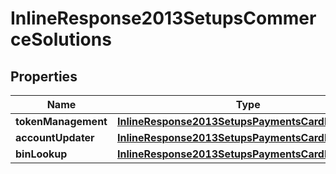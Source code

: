 
# InlineResponse2013SetupsCommerceSolutions

## Properties
Name | Type | Description | Notes
------------ | ------------- | ------------- | -------------
**tokenManagement** | [**InlineResponse2013SetupsPaymentsCardProcessing**](InlineResponse2013SetupsPaymentsCardProcessing.md) |  |  [optional]
**accountUpdater** | [**InlineResponse2013SetupsPaymentsCardProcessing**](InlineResponse2013SetupsPaymentsCardProcessing.md) |  |  [optional]
**binLookup** | [**InlineResponse2013SetupsPaymentsCardProcessing**](InlineResponse2013SetupsPaymentsCardProcessing.md) |  |  [optional]



